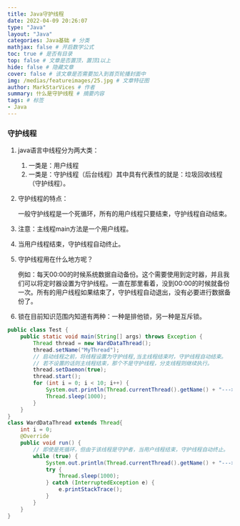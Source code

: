 ```yaml
---
title: Java守护线程
date: 2022-04-09 20:26:07
type: "Java"
layout: "Java"
categories: Java基础 # 分类
mathjax: false # 开启数学公式
toc: true # 是否有目录
top: false # 文章是否置顶，置顶1以上
hide: false # 隐藏文章
cover: false # 该文章是否需要加入到首页轮播封面中
img: /medias/featureimages/25.jpg # 文章特征图
author: MarkStarVices # 作者
summary: 什么是守护线程 # 摘要内容
tags: # 标签
- Java
---
```


### 守护线程

1. java语言中线程分为两大类：

   1. 一类是：用户线程
   2. 一类是：守护线程（后台线程）其中具有代表性的就是：垃圾回收线程（守护线程）。

2. 守护线程的特点：

   一般守护线程是一个死循环，所有的用户线程只要结束，守护线程自动结束。

3. 注意：主线程main方法是一个用户线程。

4. 当用户线程结束，守护线程自动终止。

5. 守护线程用在什么地方呢？

   例如：每天00:00的时候系统数据自动备份。这个需要使用到定时器，并且我们可以将定时器设置为守护线程。一直在那里看着，没到00:00的时候就备份一次。所有的用户线程如果结束了，守护线程自动退出，没有必要进行数据备份了。
   
6. 锁在目前知识范围内知道有两种：一种是排他锁，另一种是互斥锁。

```java
public class Test {
    public static void main(String[] args) throws Exception {
        Thread thread = new WardDataThread();
        thread.setName("MyThread");
        // 启动线程之前，将线程设置为守护线程,当主线程结束时，守护线程自动结束。
        // 若不设置的话则主线程结束，那个不是守护线程，分支线程则继续执行。
        thread.setDaemon(true);
        thread.start();
        for (int i = 0; i < 10; i++) {
            System.out.println(Thread.currentThread().getName() + "--->" + i);
            Thread.sleep(1000);
        }
    }
}
class WardDataThread extends Thread{
    int i = 0;
    @Override
    public void run() {
        // 即使是死循环，但由于该线程是守护者，当用户线程结束，守护线程自动终止。
        while (true) {
            System.out.println(Thread.currentThread().getName() + "--->" + (++i));
            try {
                Thread.sleep(1000);
            } catch (InterruptedException e) {
                e.printStackTrace();
            }
        }
    }
}
```

